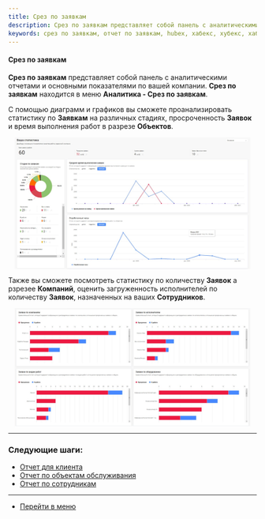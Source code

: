 ```yaml
---
title: Срез по заявкам
description: Срез по заявкам представляет собой панель с аналитическими отчетами и основными показателями по вашей компании. Срез по заявкам находится в меню Аналитика - Срез по заявкам. С помощью диаграмм и графиков вы сможете проанализировать статистику по Заявкам на различных стадиях.
keywords: срез по заявкам, отчет по заявкам, hubex, хабекс, хубекс, хабикс
---
```


#### Срез по заявкам

<html>
<meta charset="utf-8">

</html>
<body>
<p><strong>Срез по заявкам</strong> представляет собой панель с аналитическими отчетами и основными показателями по вашей компании. <strong>Срез по заявкам</strong> находится в меню
    <strong>Аналитика - Срез по заявкам</strong>.</p>
<p>С помощью диаграмм и графиков вы сможете проанализировать статистику по <strong>Заявкам</strong> на различных стадиях, просроченность <strong>Заявок</strong> и время выполнения работ в разрезе <strong>Объектов</strong>.
   </p>

<div>
    <img style="margin: 0 auto; display: block; max-width: 95%;"
         src="/attachments/images/FAQ/USER/TicketsReport/Report1.jpg"/>
</div>
<p> Также вы сможете посмотреть статистику по количеству <strong>Заявок</strong> а рзрезее <strong>Компаний</strong>, оценить загруженность исполнителей по
    количеству <strong>Заявок</strong>, назначенных на ваших <strong>Сотрудников</strong>.</p>
<p><div>
    <img style="margin: 0 auto; display: block; max-width: 95%;"
         src="/attachments/images/FAQ/USER/TicketsReport/Report2.jpg"/>
</div>
</p>

</body>


___
### Следующие шаги:
- [Отчет для клиента](./ClientsAnalytics.md)
- [Отчет по объектам обслуживания](./ObjectsAnalytics.md)
- [Отчет по сотрудникам](./EngineersAnalytics.md)

___
- [Перейти в меню](http://wiki.hubex.ru)
